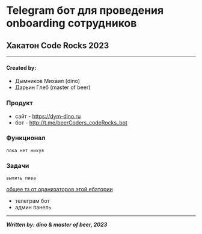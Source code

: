 # Telegram бот для проведения onboarding сотрудников #
## Хакатон Code Rocks 2023 ##

----------------------------------
#### Created by: ####
- Дымников Михаил (dino)
- Дарьин Глеб (master of beer)

### Продукт ###
- сайт - https://dym-dino.ru
- бот -  http://t.me/beerCoders_codeRocks_bot

### Функционал ###
    пока нет нихуя 

### Задачи ###
    выпить пива
[общее тз от оранизаторов этой ебатории](https://docs.google.com/document/u/0/d/1v7g85kf-LivMzjGKPWKbszbioKZUST0NuAaLen0SSyM/mobilebasic)
- телеграм бот
- админ панель

----------------------------------
***Written by: dino & master of beer, 2023***

 
